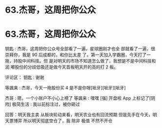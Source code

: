 # 63.杰哥，这周把你公众

# 63.杰哥，这周把你公众

钥匙 : 杰哥，这周把你公众号全部看了一遍，星球圈刚才也全 部就看了一遍，很崇拜你，我是 90 后成都的，和你比太差 了。第一天加入学霸圈，今天打了一拖，持股中间科技。但 是对明天的市场不知道怎么做了，我想是不是中间科技和润 嘟股份的分歧低吸还是做今天首板明天开的高的打 2 板。

评论区： 钥匙 : 谢谢

等諷来 : 杰哥，今天一拖股份买 4 是不是你呀[呲牙][呲牙][呲牙]

杰哥 : 嗯，一个小账户不小心上榜了 等諷来 : 嘿嘿 [强] 开盘啦 App 上标记了[阴险] 极简生活 : 我以前标注过，被你砸过

回答：明天我主卖 从板块轮动来看，明天农业也有回流预期 但是先手在今天，明天票博弈 所以明天彻底空仓了，我 除非 极值 不然不开仓